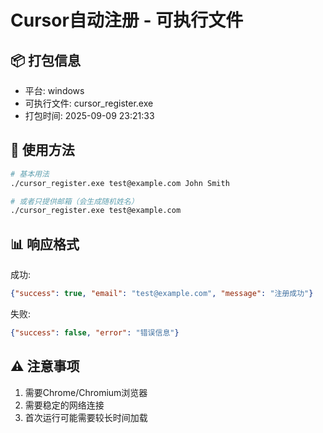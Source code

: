 # Cursor自动注册 - 可执行文件

## 📦 打包信息
- 平台: windows
- 可执行文件: cursor_register.exe
- 打包时间: 2025-09-09 23:21:33

## 🚀 使用方法

```bash
# 基本用法
./cursor_register.exe test@example.com John Smith

# 或者只提供邮箱（会生成随机姓名）
./cursor_register.exe test@example.com
```

## 📊 响应格式

成功:
```json
{"success": true, "email": "test@example.com", "message": "注册成功"}
```

失败:
```json
{"success": false, "error": "错误信息"}
```

## ⚠️ 注意事项

1. 需要Chrome/Chromium浏览器
2. 需要稳定的网络连接
3. 首次运行可能需要较长时间加载
